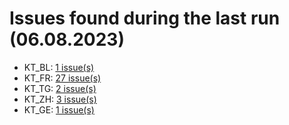 # Issues found during the last run (06.08.2023)

- KT_BL: [1 issue(s)](tools/KT_BL_errors.csv)
- KT_FR: [27 issue(s)](tools/KT_FR_errors.csv)
- KT_TG: [2 issue(s)](tools/KT_TG_errors.csv)
- KT_ZH: [3 issue(s)](tools/KT_ZH_errors.csv)
- KT_GE: [1 issue(s)](tools/KT_GE_errors.csv)
